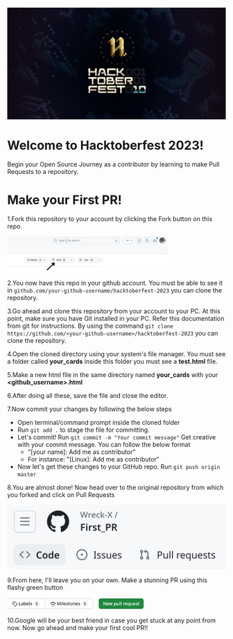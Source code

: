 ![alt text](./assets/poster.png)
# Welcome to Hacktoberfest 2023!

Begin your Open Source Journey as a contributor by learning to make Pull Requests to a repository. 

# Make your First PR!

1.Fork this repository to your account by clicking the Fork button on this repo.

![alt text](./assets/screenshot.png)

2.You now have this repo in your github account. You must be able to see it in ```github.com/your-github-username/hacktoberfest-2023``` you can clone the repository.

3.Go ahead and clone this repository from your account to your PC. At this point, make sure you have Git installed in your PC. Refer this documentation from git for instructions. By using the command ```git clone https://github.com/<your-github-username>/hacktoberfest-2023``` you can clone the repository.

4.Open the cloned directory using your system's file manager. You must see a folder called **your_cards** inside this folder you must see a **test.html** file.

5.Make a new html file in the same directory named **your_cards** with your **<github_username>.html** 


6.After doing all these, save the file and close the editor.

7.Now commit your changes by following the below steps

- Open terminal/command prompt inside the cloned folder
- Run `git add .` to stage the file for committing.
- Let's commit! Run `git commit -m "Your commit message"` Get creative with your commit message. You can follow the below format
    - "[your name]: Add me as contributor"
    - For instance: "[Linux]: Add me as contributor"
- Now let's get these changes to your GitHub repo. Run `git push origin master`


8.You are almost done! Now head over to the original repository from which you forked and click on Pull Requests

![alt text](./assets/PR.png)

9.From here, I'll leave you on your own. Make a stunning PR using this flashy green button

![alt text](./assets/PR1.png)

10.Google will be your best friend in case you get stuck at any point from now. Now go ahead and make your first cool PR!!